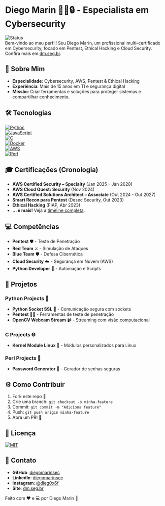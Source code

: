 # Diego Marin 👨‍💻🔒 - Especialista em Cybersecurity

![Status](https://img.shields.io/badge/Status-Ativo-green)  
Bem-vindo ao meu perfil! Sou Diego Marin, um profissional multi-certificado em Cybersecurity, focado em Pentest, Ethical Hacking e Cloud Security. Confira mais em [dm.seg.br](https://dm.seg.br).

## 🚀 Sobre Mim
- **Especialidade**: Cybersecurity, AWS, Pentest & Ethical Hacking  
- **Experiência**: Mais de 15 anos em TI e segurança digital  
- **Missão**: Criar ferramentas e soluções para proteger sistemas e compartilhar conhecimento.

## 🛠️ Tecnologias
[![Python](https://img.shields.io/badge/Python-3670A0?style=for-the-badge&logo=python&logoColor=ffdd54)](https://www.python.org/)  
[![JavaScript](https://img.shields.io/badge/JavaScript-F7DF1E?style=for-the-badge&logo=javascript&logoColor=black)](https://www.javascript.com/)  
[![C](https://img.shields.io/badge/C-00599C?style=for-the-badge&logo=c&logoColor=white)](https://www.iso.org/standard/74528.html)  
[![Docker](https://img.shields.io/badge/Docker-2496ED?style=for-the-badge&logo=docker&logoColor=white)](https://www.docker.com/)  
[![AWS](https://img.shields.io/badge/AWS-FF9900?style=for-the-badge&logo=amazon-aws&logoColor=white)](https://aws.amazon.com/)  
[![Perl](https://img.shields.io/badge/Perl-39457A?style=for-the-badge&logo=perl&logoColor=white)](https://www.perl.org/)

## 🎓 Certificações (Cronologia)
- **AWS Certified Security – Specialty** (Jan 2025 - Jan 2028)  
- **AWS Cloud Quest: Security** (Nov 2024)  
- **AWS Certified Solutions Architect – Associate** (Out 2024 - Out 2027)  
- **Smart Recon para Pentest** (Desec Security, Out 2023)  
- **Ethical Hacking** (FIAP, Abr 2023)  
- **... e mais!** Veja a [timeline completa](https://dm.seg.br#certificacoes).

## 💻 Competências
- **Pentest** 🛡️ - Teste de Penetração  
- **Red Team** ⚔️ - Simulação de Ataques  
- **Blue Team** 🛡️ - Defesa Cibernética  
- **Cloud Security** ☁️ - Segurança em Nuvem (AWS)  
- **Python Developer** 🐍 - Automação e Scripts  

## 📂 Projetos
### Python Projects 🐍
- **Python Socket SSL** 🔐 - Comunicação segura com sockets  
- **Pentest** 🕵️‍♂️ - Ferramentas de teste de penetração  
- **OpenCV Webcam Stream** 📹 - Streaming com visão computacional  

### C Projects 🌐
- **Kernel Module Linux** 🐧 - Módulos personalizados para Linux  

### Perl Projects 🌿
- **Password Generator** 🔑 - Gerador de senhas seguras  

## ⚙️ Como Contribuir
1. Fork este repo 🌱  
2. Crie uma branch: `git checkout -b minha-feature`  
3. Commit: `git commit -m "Adiciona feature"`  
4. Push: `git push origin minha-feature`  
5. Abra um PR! 🎉  

## 📜 Licença
[![MIT](https://img.shields.io/badge/License-MIT-blue.svg)](LICENSE)

## 📧 Contato
- **GitHub**: [diegomarinsec](https://github.com/diegomarinsec)  
- **LinkedIn**: [diegomarinsec](https://www.linkedin.com/in/diegomarinsec/)  
- **Instagram**: [@dieg0x6f](https://www.instagram.com/dieg0x6f/)  
- **Site**: [dm.seg.br](https://dm.seg.br)  

Feito com ❤️ e 💻 por Diego Marin 🔐
